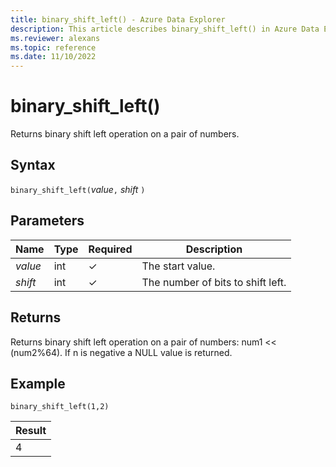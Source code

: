 ```yaml
---
title: binary_shift_left() - Azure Data Explorer
description: This article describes binary_shift_left() in Azure Data Explorer.
ms.reviewer: alexans
ms.topic: reference
ms.date: 11/10/2022
---
```

# binary_shift_left()

Returns binary shift left operation on a pair of numbers.

## Syntax

`binary_shift_left(`*value*`,` *shift* `)`

## Parameters

| Name | Type | Required | Description |
|--|--|--|--|
| *value* | int | &check; | The start value. |
| *shift* | int | &check; | The number of bits to shift left. |

## Returns

Returns binary shift left operation on a pair of numbers: num1 << (num2%64).
If n is negative a NULL value is returned.

## Example

```kusto
binary_shift_left(1,2)
```

|Result|
|------|
|4 |

